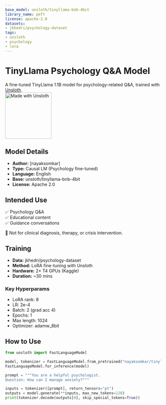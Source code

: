 ```yaml
---
base_model: unsloth/tinyllama-bnb-4bit
library_name: peft
license: apache-2.0
datasets:
- jkhedri/psychology-dataset
tags:
- unsloth
- psychology
- lora
---
```


# TinyLlama Psychology Q&A Model

A fine-tuned TinyLlama 1.1B model for psychology-related Q&A, trained with [Unsloth](https://unsloth.ai).  
<a href="https://unsloth.ai">
  <img src="https://raw.githubusercontent.com/unslothai/unsloth/main/images/made%20with%20unsloth.png" alt="Made with Unsloth" width="150"/>
</a>

## Model Details
- **Author:** [nayaksomkar]  
- **Type:** Causal LM (Psychology fine-tuned)  
- **Language:** English  
- **Base:** unsloth/tinyllama-bnb-4bit  
- **License:** Apache 2.0  

## Intended Use
✅ Psychology Q&A  
✅ Educational content  
✅ Guidance conversations  

🚫 Not for clinical diagnosis, therapy, or crisis intervention.  

## Training
- **Data:** jkhedri/psychology-dataset  
- **Method:** LoRA fine-tuning with Unsloth  
- **Hardware:** 2× T4 GPUs (Kaggle)  
- **Duration:** ~30 mins  

### Key Hyperparams
- LoRA rank: 8  
- LR: 2e-4  
- Batch: 2 (grad acc 4)  
- Epochs: 1  
- Max length: 1024  
- Optimizer: adamw_8bit  

## How to Use
```python
from unsloth import FastLanguageModel

model, tokenizer = FastLanguageModel.from_pretrained("nayaksomkar/tinyllama-psychology-lora")
FastLanguageModel.for_inference(model)

prompt = """You are a helpful psychologist. 
Question: How can I manage anxiety?"""

inputs = tokenizer([prompt], return_tensors="pt")
outputs = model.generate(**inputs, max_new_tokens=128)
print(tokenizer.decode(outputs[0], skip_special_tokens=True))
